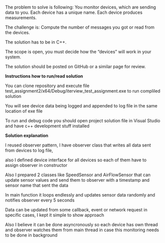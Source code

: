 The problem to solve is following:
                You monitor devices, which are sending data to you.
                Each device has a unique name.
                Each device produces measurements.

The challenge is:
                Compute the number of messages you got or read from the devices.

The solution has to be in C++.

The scope is open, you must decide how the “devices” will work in your system.

The solution should be posted on GitHub or a similar page for review.

**Instructions how to run/read solution**

You can clone repository and execute file test_assignment2/x64/Debug/iterview_test_assignment.exe to run compliled solution

You will see device data being logged and appended to log file in the same location of exe file

To run and debug code you should open project solution file in Visual Studio and have c++ development stuff installed 

**Solution explanation**

I reused observer pattern, I have observer class that writes all data sent from devices to log file, 

also I defined device interface for all devices so each of them have to assign observer in constructor

Also I prepared 2 classes like SpeedSensor and AirFlowSensor that can update sensor values and send them to observer with a timestamp and sensor name that sent the data

In main function it loops endlessly and updates sensor data randomly and notifies observer every 5 seconds

Data can be updated from some callback, event or network request in specific cases, I kept it simple to show approach

Also I believe it can be done asyncronously so each device has own thread and observer watches them from main thread in case this monitoring needs to be done in background
